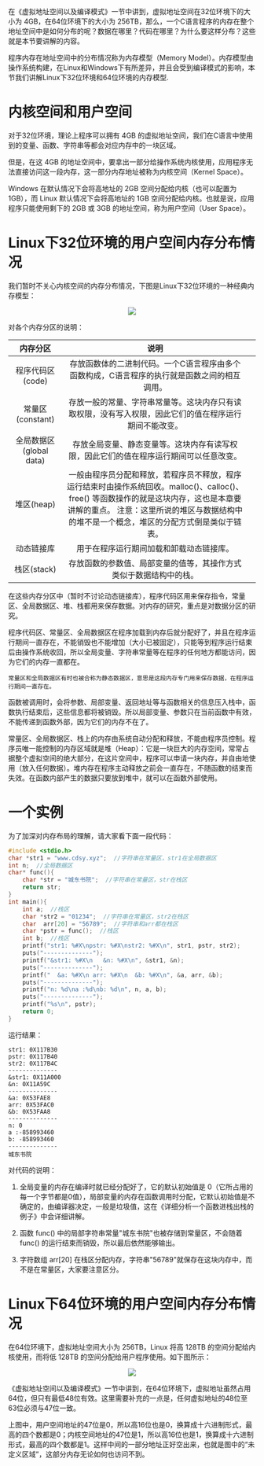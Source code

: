 在《虚拟地址空间以及编译模式》一节中讲到，虚拟地址空间在32位环境下的大小为 4GB，在64位环境下的大小为 256TB，那么，一个C语言程序的内存在整个地址空间中是如何分布的呢？数据在哪里？代码在哪里？为什么要这样分布？这些就是本节要讲解的内容。

程序内存在地址空间中的分布情况称为内存模型（Memory Model）。内存模型由操作系统构建，在Linux和Windows下有所差异，并且会受到编译模式的影响，本节我们讲解Linux下32位环境和64位环境的内存模型.

# 内核空间和用户空间

对于32位环境，理论上程序可以拥有 4GB 的虚拟地址空间，我们在C语言中使用到的变量、函数、字符串等都会对应内存中的一块区域。

但是，在这 4GB 的地址空间中，要拿出一部分给操作系统内核使用，应用程序无法直接访问这一段内存，这一部分内存地址被称为内核空间（Kernel Space）。

Windows 在默认情况下会将高地址的 2GB 空间分配给内核（也可以配置为1GB），而 Linux 默认情况下会将高地址的 1GB 空间分配给内核。也就是说，应用程序只能使用剩下的 2GB 或 3GB 的地址空间，称为用户空间（User Space）。

# Linux下32位环境的用户空间内存分布情况

我们暂时不关心内核空间的内存分布情况，下图是Linux下32位环境的一种经典内存模型：

<div align="center"><img src="https://cdn.jsdelivr.net/gh/lcekold/blogimage@main/c++note/53.jpg"></div>

对各个内存分区的说明：

|         内存分区        |                                                                                                                  说明                                                                                                                 |   |
|:-----------------------:|:-------------------------------------------------------------------------------------------------------------------------------------------------------------------------------------------------------------------------------------:|---|
|     程序代码区(code)    | 存放函数体的二进制代码。一个C语言程序由多个函数构成，C语言程序的执行就是函数之间的相互调用。                                                                                                                                          |   |
|     常量区(constant)    | 存放一般的常量、字符串常量等。这块内存只有读取权限，没有写入权限，因此它们的值在程序运行期间不能改变。                                                                                                                                |   |
| 全局数据区(global data) | 存放全局变量、静态变量等。这块内存有读写权限，因此它们的值在程序运行期间可以任意改变。                                                                                                                                                |   |
|        堆区(heap)       | 一般由程序员分配和释放，若程序员不释放，程序运行结束时由操作系统回收。malloc()、calloc()、free() 等函数操作的就是这块内存，这也是本章要讲解的重点。  注意：这里所说的堆区与数据结构中的堆不是一个概念，堆区的分配方式倒是类似于链表。 |   |
|        动态链接库       | 用于在程序运行期间加载和卸载动态链接库。                                                                                                                                                                                              |   |
|       栈区(stack)       | 存放函数的参数值、局部变量的值等，其操作方式类似于数据结构中的栈。                                                                                                                                                                    |   |


在这些内存分区中（暂时不讨论动态链接库），程序代码区用来保存指令，常量区、全局数据区、堆、栈都用来保存数据。对内存的研究，重点是对数据分区的研究。

程序代码区、常量区、全局数据区在程序加载到内存后就分配好了，并且在程序运行期间一直存在，不能销毁也不能增加（大小已被固定），只能等到程序运行结束后由操作系统收回，所以全局变量、字符串常量等在程序的任何地方都能访问，因为它们的内存一直都在。

    常量区和全局数据区有时也被合称为静态数据区，意思是这段内存专门用来保存数据，在程序运行期间一直存在。

函数被调用时，会将参数、局部变量、返回地址等与函数相关的信息压入栈中，函数执行结束后，这些信息都将被销毁。所以局部变量、参数只在当前函数中有效，不能传递到函数外部，因为它们的内存不在了。

常量区、全局数据区、栈上的内存由系统自动分配和释放，不能由程序员控制。程序员唯一能控制的内存区域就是堆（Heap）：它是一块巨大的内存空间，常常占据整个虚拟空间的绝大部分，在这片空间中，程序可以申请一块内存，并自由地使用（放入任何数据）。堆内存在程序主动释放之前会一直存在，不随函数的结束而失效。在函数内部产生的数据只要放到堆中，就可以在函数外部使用。

# 一个实例

为了加深对内存布局的理解，请大家看下面一段代码：

```c
#include <stdio.h>
char *str1 = "www.cdsy.xyz";  //字符串在常量区，str1在全局数据区
int n;  //全局数据区
char* func(){
    char *str = "城东书院";  //字符串在常量区，str在栈区
    return str;
}
int main(){
    int a;  //栈区
    char *str2 = "01234";  //字符串在常量区，str2在栈区
    char  arr[20] = "56789";  //字符串和arr都在栈区
    char *pstr = func();  //栈区
    int b;  //栈区
    printf("str1: %#X\npstr: %#X\nstr2: %#X\n", str1, pstr, str2);
    puts("--------------");
    printf("&str1: %#X\n   &n: %#X\n", &str1, &n);
    puts("--------------");
    printf("  &a: %#X\n arr: %#X\n  &b: %#X\n", &a, arr, &b);
    puts("--------------");
    printf("n: %d\na :%d\nb: %d\n", n, a, b);
    puts("--------------");
    printf("%s\n", pstr);
    return 0;
}
```

运行结果：

    str1: 0X117B30
    pstr: 0X117B40
    str2: 0X117B4C
    --------------
    &str1: 0X11A000
    &n: 0X11A59C
    --------------
    &a: 0X53FAE8
    arr: 0X53FAC0
    &b: 0X53FAA8
    --------------
    n: 0
    a :-858993460
    b: -858993460
    --------------
    城东书院

对代码的说明：

1) 全局变量的内存在编译时就已经分配好了，它的默认初始值是 0（它所占用的每一个字节都是0值），局部变量的内存在函数调用时分配，它默认初始值是不确定的，由编译器决定，一般是垃圾值，这在《详细分析一个函数进栈出栈的例子》中会详细讲解。

2) 函数 func() 中的局部字符串常量"城东书院"也被存储到常量区，不会随着 func() 的运行结束而销毁，所以最后依然能够输出。

3) 字符数组 arr[20] 在栈区分配内存，字符串"56789"就保存在这块内存中，而不是在常量区，大家要注意区分。

# Linux下64位环境的用户空间内存分布情况

在64位环境下，虚拟地址空间大小为 256TB，Linux 将高 128TB 的空间分配给内核使用，而将低 128TB 的空间分配给用户程序使用。如下图所示：

<div align="center"><img src="https://cdn.jsdelivr.net/gh/lcekold/blogimage@main/c++note/54.jpg"></div>

《虚拟地址空间以及编译模式》一节中讲到，在64位环境下，虚拟地址虽然占用64位，但只有最低48位有效。这里需要补充的一点是，任何虚拟地址的48位至63位必须与47位一致。

上图中，用户空间地址的47位是0，所以高16位也是0，换算成十六进制形式，最高的四个数都是0；内核空间地址的47位是1，所以高16位也是1，换算成十六进制形式，最高的四个数都是1。这样中间的一部分地址正好空出来，也就是图中的“未定义区域”，这部分内存无论如何也访问不到。

